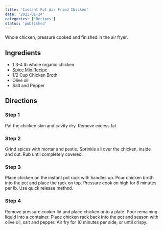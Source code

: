 ```yaml
---
title: 'Instant Pot Air Fried Chicken'
date: '2021-01-24'
categories: ['Recipes']
status: 'published'
---
```


Whole chicken, pressure cooked and finished in the air fryer.

<!-- excerpt end -->

## Ingredients

- 1 3-4 lb whole organic chicken
- [Spice Mix Recipe](/recipes/spice-mix)
- 1/2 Cup Chicken Broth
- Olive oil
- Salt and Pepper

## Directions

### Step 1

Pat the chicken skin and cavity dry. Remove excess fat.

### Step 2

Grind spices with mortar and pestle. Sprinkle all over the chicken, inside and out. Rub until completely covered.

### Step 3

Place chicken on the instant pot rack with handles up. Pour chicken broth into the pot and place the rack on top. Pressure cook on high for 8 minutes per lb. Use quick release method.

### Step 4

Remove pressure cooker lid and place chicken onto a plate. Pour remaining liquid into a container. Place chicken rack back into the pot and season with olive oil, salt and pepper. Air fry for 10 minutes per side, or until crispy.
